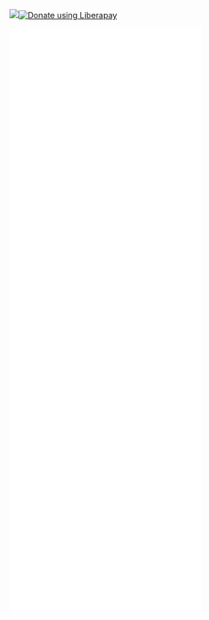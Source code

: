<img src="https://img.shields.io/liberapay/receives/FSCorrupt.svg?logo=liberapay"><noscript><a href="https://liberapay.com/FSCorrupt/donate"><img alt="Donate using Liberapay" src="https://liberapay.com/assets/widgets/donate.svg"></a></noscript>

![metrics](./github-metrics.svg)
